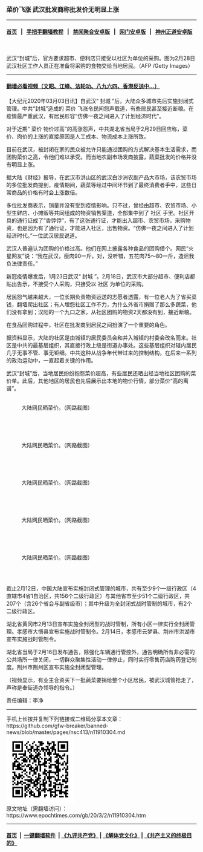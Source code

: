 ### 菜价飞涨 武汉批发商称批发价无明显上涨
------------------------

#### [首页](https://github.com/gfw-breaker/banned-news/blob/master/README.md) &nbsp;&nbsp;|&nbsp;&nbsp; [手把手翻墙教程](https://github.com/gfw-breaker/guides/wiki) &nbsp;&nbsp;|&nbsp;&nbsp; [禁闻聚合安卓版](https://github.com/gfw-breaker/bn-android) &nbsp;&nbsp;|&nbsp;&nbsp; [网门安卓版](https://github.com/oGate2/oGate) &nbsp;&nbsp;|&nbsp;&nbsp; [神州正道安卓版](https://github.com/SzzdOgate/update) 



<div><img alt="" class="aligncenter wp-post-image" src="https://i.epochtimes.com/assets/uploads/2020/03/GettyImages-1204104246-600x400.jpg"/>
<div class="red16 caption">
 <p>
  武汉“封城”后，官方要求超市、便利店只接受以社区为单位的采购。图为2月28日武汉社区工作人员正在准备将采购的食物交给当地居民。（AFP /Getty Images）
 </p>
</div>
</div><hr/>

#### [翻墙必看视频（文昭、江峰、法轮功、八九六四、香港反送中...）](https://github.com/gfw-breaker/banned-news/blob/master/pages/link3.md)

<div><p>
 【大纪元2020年03月03日讯】自武汉“
 <ok href="https://www.epochtimes.com/gb/tag/%E5%B0%81%E5%9F%8E.html">
  封城
 </ok>
 ”后，大陆众多城市先后实施封闭式管理。中共“封城”造成的
 <ok href="https://www.epochtimes.com/gb/tag/%E8%8F%9C%E4%BB%B7.html">
  菜价
 </ok>
 飞涨令民间怨声载道，有些居民甚至接近断粮。在疫情最严重武汉，有居民形容“仿佛一夜之间进入了计划经济时代”。
</p>
<p>
 对于近期“
 <ok href="https://www.epochtimes.com/gb/tag/%E8%8F%9C%E4%BB%B7.html">
  菜价
 </ok>
 物价过高”的高涨怨声，中共湖北省当局于2月29日回应称，菜价、肉价的上涨的直接原因是人工成本、物流成本上涨所致。
</p>
<p>
 目前在武汉，被封闭在家的民众被允许只能通过团购的方式解决基本生活需求，而团购菜价之高，令他们难以承受。而当地农副市场发商披露，蔬菜批发的价格并没有明显上涨。
</p>
<p>
 据大陆《财经》报导，在武汉市洪山区的武汉白沙洲农副产品大市场，该农贸市场的多位批发商提到，疫情期间，蔬菜等经过中间环节到了最终消费者手中，这些日常商品的价格有时会上涨数倍。
</p>
<p>
 多位批发商表示，销量并没有受到疫情影响。只不过，曾经由超市、农贸市场、小型生鲜店、小摊贩等共同组成的物资销售渠道，全部集中到了
 <ok href="https://www.epochtimes.com/gb/tag/%E7%A4%BE%E5%8C%BA.html">
  社区
 </ok>
 手里。社区开具的通行证成了“香饽饽”，有了这张通行证，才能出入超市、农贸市场，采购物资，也是因为有了通行证，才能进入社区，出售物资。“仿佛一夜之间进入了计划经济时代。”一位武汉居民说道。
</p>
<p>
 武汉人普遍认为团购的价格过高。他们在网上披露各种食品的团购借个。网民“火星网友”说：“我在武汉，瘦肉90一斤，对，没听错，五花肉75～80一斤，造谣我负法律责任。”
</p>
<p style="text-align: center;">
 <link href="//vs.youmaker.com/css/api2.css" media="all" rel="stylesheet" target="_blank" type="text/css"/>
 <div class="video_fit_container">
 </div>
</p>
<p>
 新冠疫情爆发后，1月23日武汉“
 <ok href="https://www.epochtimes.com/gb/tag/%E5%B0%81%E5%9F%8E.html">
  封城
 </ok>
 ”。2月18日，武汉市大部分超市、便利店都贴出告示，不接受个人采购，只接受以
 <ok href="https://www.epochtimes.com/gb/tag/%E7%A4%BE%E5%8C%BA.html">
  社区
 </ok>
 为单位的采购。
</p>
<p>
 居民怨气越来越大，一位长期负责物资运送的志愿者透露，有一位老人为了省买菜钱，翻墙爬出社区；有人埋怨社区工作不力，为什么外省市捐赠了那么多蔬菜，他们没有拿到；汉阳的一个九口之家，从社区团购的物资2天都没有到，接近断粮。
</p>
<p style="text-align: center;">
 <div class="video_fit_container">
 </div>
</p>
<p>
 在食品团购过程中，社区在批发商到居民之间扮演了一个重要的角色。
</p>
<p>
 据资料显示，大陆的社区是由城镇的居民委员会和并入城镇的村委会改名而来。社区是中共的最基层组织，其直接行政上级是街道办事处。这些基层组织对辖内居民几乎无事不管、事无钜细。中共这种从战争年代带过来的控制结构，在后来一系列的政治运动中，一直起着关键的作用。
</p>
<p style="text-align: center;">
 <div class="video_fit_container">
 </div>
</p>
<p>
 武汉“封城”后，当地居民纷纷抱怨菜价超高，有些居民还晒出经当地社区团购的菜价单。此后，其他地区的居民也先后展示出本地的物价行情，部分菜价“高的离谱”。
</p>
<figure class="wp-caption aligncenter" id="attachment_11910446" style="width: 550px">
 <ok href="http://i.epochtimes.com/assets/uploads/2020/03/5995acf5ly1gc5jf44xu2j20p80qun0n-e1583184506411.jpg">
  <img alt="" class="size-full wp-image-11910446" src="http://i.epochtimes.com/assets/uploads/2020/03/5995acf5ly1gc5jf44xu2j20p80qun0n-e1583184506411.jpg"/>
 </ok>
 <br/><figcaption class="wp-caption-text">
  大陆网民晒菜价。（网路截图）
 </figcaption><br/>
</figure><br/>
<figure class="wp-caption aligncenter" id="attachment_11910449" style="width: 550px">
 <ok href="http://i.epochtimes.com/assets/uploads/2020/03/5995acf5ly1gc5jf5794bj20ku0niq4o-e1583184576911.jpg">
  <img alt="" class="size-full wp-image-11910449" src="http://i.epochtimes.com/assets/uploads/2020/03/5995acf5ly1gc5jf5794bj20ku0niq4o-e1583184576911.jpg"/>
 </ok>
 <br/><figcaption class="wp-caption-text">
  大陆网民晒菜价。（网路截图）
 </figcaption><br/>
</figure><br/>
<figure class="wp-caption aligncenter" id="attachment_11910452" style="width: 550px">
 <ok href="http://i.epochtimes.com/assets/uploads/2020/03/1e9e67ac0f6c369029ac2783991ade3e-e1583184606904.jpg">
  <img alt="" class="size-full wp-image-11910452" src="http://i.epochtimes.com/assets/uploads/2020/03/1e9e67ac0f6c369029ac2783991ade3e-e1583184606904.jpg"/>
 </ok>
 <br/><figcaption class="wp-caption-text">
  大陆网民晒菜价。（网路截图）
 </figcaption><br/>
</figure><br/>
<figure class="wp-caption aligncenter" id="attachment_11910454" style="width: 550px">
 <ok href="http://i.epochtimes.com/assets/uploads/2020/03/ee229ed10da253f8fd6125b1fba0cf56-e1583184673667.jpg">
  <img alt="" class="size-full wp-image-11910454" src="http://i.epochtimes.com/assets/uploads/2020/03/ee229ed10da253f8fd6125b1fba0cf56-e1583184673667.jpg"/>
 </ok>
 <br/><figcaption class="wp-caption-text">
  大陆网民晒菜价。（网路截图）
 </figcaption><br/>
</figure><br/>
<figure class="wp-caption aligncenter" id="attachment_11910458" style="width: 550px">
 <ok href="http://i.epochtimes.com/assets/uploads/2020/03/a68df23ceb415b071ed17afbcef5fa37-e1583184741393.jpg">
  <img alt="" class="size-full wp-image-11910458" src="http://i.epochtimes.com/assets/uploads/2020/03/a68df23ceb415b071ed17afbcef5fa37-e1583184741393.jpg"/>
 </ok>
 <br/><figcaption class="wp-caption-text">
  大陆网民晒菜价。（网路截图）
 </figcaption><br/>
</figure><br/>
<p>
 截止2月12日，中国大陆宣布实施封闭式管理的城市，共有至少9个一级行政区（4直辖市4省1自治区，共156个二级行政区）与其他省市至少51个二级行政区，共207个（含26个省会与副省级市）；其中升级为全封闭式战时管制的城市，有2个二级行政区。
</p>
<p style="text-align: center;">
 <div class="video_fit_container">
 </div>
</p>
<p>
 湖北省黄冈市2月13日宣布实施全封闭型的战时管制，所有小区一律实行全封闭管理。孝感市大悟县宣布实施战时管制令。2月14日，孝感市云梦县、荆州市洪湖市宣布实施战时管制令。
</p>
<p>
 湖北省当局于2月16日发布通告，除强化车辆通行管控外，通告明确所有非必需的公共场所一律关闭，一切群众聚集性活动一律停止，同时实行零售药店购药登记制度。荆州市荆州区宣布实施全封闭型管理。
</p>
<p style="text-align: center;">
 <div class="video_fit_container">
 </div>
</p>
<p>
</p>
<p style="text-align: center;">
 <div class="video_fit_container">
 </div>
</p>
<p>
 （视频显示，有业主合资买下一批蔬菜要捐给整个小区居民，被武汉城管抢走了，声称是奉街道办领导的指令。）
</p>
<p>
 责任编辑：李净
</p>
</div>
<hr/>
手机上长按并复制下列链接或二维码分享本文章：<br/>
https://github.com/gfw-breaker/banned-news/blob/master/pages/nsc413/n11910304.md <br/>
<a href='https://github.com/gfw-breaker/banned-news/blob/master/pages/nsc413/n11910304.md'><img src='https://github.com/gfw-breaker/banned-news/blob/master/pages/nsc413/n11910304.md.png'/></a> <br/>
原文地址（需翻墙访问）：https://www.epochtimes.com/gb/20/3/2/n11910304.htm


------------------------
#### [首页](https://github.com/gfw-breaker/banned-news/blob/master/README.md) &nbsp;|&nbsp; [一键翻墙软件](https://github.com/gfw-breaker/nogfw/blob/master/README.md) &nbsp;| [《九评共产党》](https://github.com/gfw-breaker/9ping.md/blob/master/README.md#九评之一评共产党是什么) | [《解体党文化》](https://github.com/gfw-breaker/jtdwh.md/blob/master/README.md) | [《共产主义的终极目的》](https://github.com/gfw-breaker/gczydzjmd.md/blob/master/README.md)


<img src='http://gfw-breaker.win/banned-news/pages/nsc413/n11910304.md' width='0px' height='0px'/>